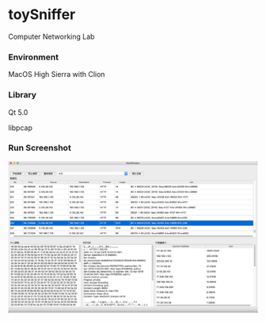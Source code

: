 # toySniffer
Computer Networking Lab
### Environment
MacOS High Sierra with Clion
### Library
Qt 5.0

libpcap

### Run Screenshot
![](shot.png)